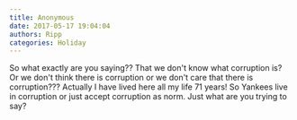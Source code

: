 ```yaml
---
title: Anonymous
date: 2017-05-17 19:04:04
authors: Ripp
categories: Holiday
---
```


 So what exactly are you saying?? That we don't know what corruption is? Or we don't think there is corruption or we don't care that there is corruption??? Actually I have lived here all my life 71 years!  So Yankees live in corruption or just accept corruption as norm. Just what are you trying to say?
